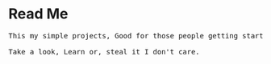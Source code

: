 # Read Me
<pre>
This my simple projects, Good for those people getting started on c++

Take a look, Learn or, steal it I don't care.
</pre>
